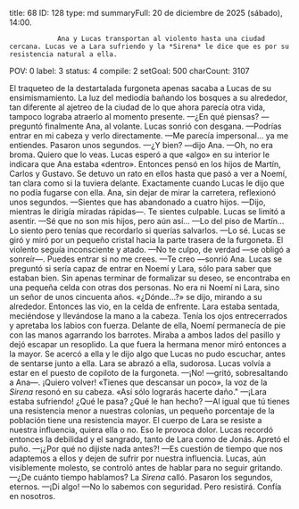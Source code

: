 title:          68
ID:             128
type:           md
summaryFull:    20 de diciembre de 2025 (sábado), 14:00.
                
                Ana y Lucas transportan al violento hasta una ciudad cercana. Lucas ve a Lara sufriendo y la *Sirena* le dice que es por su resistencia natural a ella.
                
POV:            0
label:          3
status:         4
compile:        2
setGoal:        500
charCount:      3107


El traqueteo de la destartalada furgoneta apenas sacaba a Lucas de su ensimismamiento.
La luz del mediodía bañando los bosques a su alrededor, tan diferente al ajetreo de la ciudad de lo que ahora parecía otra vida, tampoco lograba atraerlo al momento presente.
—¿En qué piensas? —preguntó finalmente Ana, al volante.
Lucas sonrió con desgana.
—Podrías entrar en mi cabeza y verlo directamente.
—Me parecía impersonal... ya me entiendes.
Pasaron unos segundos.
—¿Y bien? —dijo Ana.
—Oh, no era broma. Quiero que lo veas.
Lucas esperó a que «algo» en su interior le indicara que Ana estaba «dentro». Entonces pensó en los hijos de Martín, Carlos y Gustavo. Se detuvo un rato en ellos hasta que pasó a ver a Noemí, tan clara como si la tuviera delante. Exactamente cuando Lucas le dijo que no podía fugarse con ella.
Ana, sin dejar de mirar la carretera, reflexionó unos segundos.
—Sientes que has abandonado a cuatro hijos. —Dijo, mientras le dirigía miradas rápidas—. Te sientes culpable.
Lucas se limitó a asentir.
—Sé que no son mis hijos, pero aún así...
—Lo del piso de Martín... Lo siento pero tenías que recordarlo si querías salvarlos.
—Lo sé.
Lucas se giró y miró por un pequeño cristal hacia la parte trasera de la furgoneta. El violento seguía inconsciente y atado.
—No te culpo, de verdad —se obligó a sonreír—. Puedes entrar si no me crees.
—Te creo —sonrió Ana.
Lucas se preguntó si sería capaz de entrar en Noemí y Lara, sólo para saber que estaban bien.
Sin apenas terminar de formalizar su deseo, se encontraba en una pequeña celda con otras dos personas. No era ni Noemí ni Lara, sino un señor de unos cincuenta años.
«¿Dónde...?» se dijo, mirando a su alrededor.
Entonces las vio, en la celda de enfrente. Lara estaba sentada, meciéndose y llevándose la mano a la cabeza. Tenía los ojos entrecerrados y apretaba los labios con fuerza. Delante de ella, Noemí permanecía de pie con las manos agarrando los barrotes. Miraba a ambos lados del pasillo y dejó escapar un resoplido.
La que fuera la hermana menor miró entonces a la mayor. Se acercó a ella y le dijo algo que Lucas no pudo escuchar, antes de sentarse junto a ella. Lara se abrazó a ella, sudorosa.
Lucas volvía a estar en el puesto de copiloto de la furgoneta.
—¡No! —gritó, sobresaltando a Ana—. ¡Quiero volver!
«Tienes que descansar un poco», la voz de la *Sirena* resonó en su cabeza. «Así sólo lograrás hacerte daño."
—¡Lara estaba sufriendo! ¿Qué le pasa? ¿Qué le han hecho?
—Al igual que tú tienes una resistencia menor a nuestras colonias, un pequeño porcentaje de la población tiene una resistencia mayor. El cuerpo de Lara se resiste a nuestra influencia, quiera ella o no. Eso le provoca dolor.
Lucas recordó entonces la debilidad y el sangrado, tanto de Lara como de Jonás.
Apretó el puño.
—¡¿Por qué no dijiste nada antes?!
—Es cuestión de tiempo que nos adaptemos a ellos y dejen de sufrir por nuestra influencia.
Lucas, aún visiblemente molesto, se controló antes de hablar para no seguir gritando.
—¿De cuánto tiempo hablamos?
La *Sirena* calló.
Pasaron los segundos, eternos.
—¡Di algo!
—No lo sabemos con seguridad. Pero resistirá. Confía en nosotros.